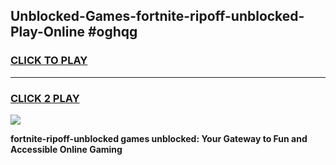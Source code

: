 
## Unblocked-Games-fortnite-ripoff-unblocked-Play-Online #oghqg
<h3>
<a href="https://news.freeplayer.one?title=fortnite-ripoff-unblocked&ref=3">CLICK TO PLAY</a></h3>
<hr>

<h3>
<a href="https://news.freeplayer.one?title=fortnite-ripoff-unblocked&ref=3">CLICK 2 PLAY</a>
  
</h3>

<a href="https://news.freeplayer.one?title=fortnite-ripoff-unblocked&ref=3"><img src="https://clearcache.store/games.png"></a>


**fortnite-ripoff-unblocked games unblocked: Your Gateway to Fun and Accessible Online Gaming**
